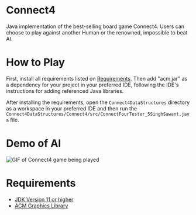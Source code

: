 # Connect4
Java implementation of the best-selling board game Connect4. Users can choose 
to play against another Human or the renowned, impossible to beat AI.

# How to Play
First, install all requirements listed on [Requirements](#Requirements). Then 
add "acm.jar" as a dependency for your project in your preferred IDE, following
the IDE's instructions for adding referenced Java libraries.

After installing the requirements, open the `Connect4DataStructures` directory
as a workspace in your preferred IDE and then run the
`Connect4DataStructures/Connect4/src/ConnectFourTester_5SinghSawant.java` file.

# Demo of AI
![GIF of Connect4 game being played](demo.gif)

# Requirements
- [JDK Version 11 or higher](https://www.oracle.com/java/technologies/downloads/)
- [ACM Graphics Library](https://cs.stanford.edu/people/eroberts/jtf/acm.jar)
